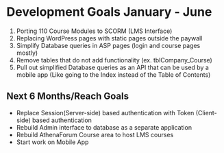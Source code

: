 # Development Goals January - June

1. Porting 110 Course Modules to SCORM (LMS Interface)
2. Replacing WordPress pages with static pages outside the paywall
3. Simplify Database queries in ASP pages (login and course pages mostly)
4. Remove tables that do not add functionality (ex. tblCompany_Course)
5. Pull out simplified Database queries as an API that can be used by a mobile app (Like going to the Index instead of the Table of Contents)

## Next 6 Months/Reach Goals

- Replace Session(Server-side) based authentication with Token (Client-side) based authentication
- Rebuild Admin interface to database as a separate application
- Rebuild AthenaForum Course area to host LMS courses
- Start work on Mobile App
